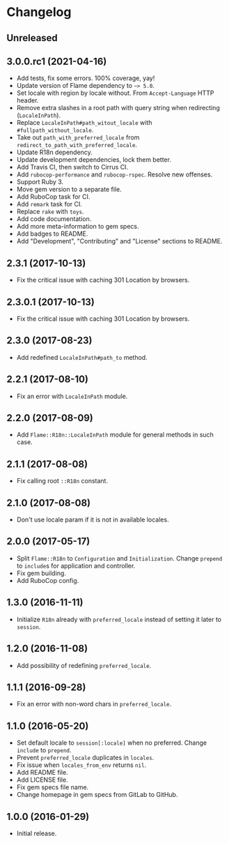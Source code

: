 # Changelog

## Unreleased

## 3.0.0.rc1 (2021-04-16)

*   Add tests, fix some errors.
    100% coverage, yay!
*   Update version of Flame dependency to `~> 5.0`.
*   Set locale with region by locale without.
    From `Accept-Language` HTTP header.
*   Remove extra slashes in a root path with query string when redirecting (`LocaleInPath`).
*   Replace `LocaleInPath#path_witout_locale` with `#fullpath_without_locale`.
*   Take out `path_with_preferred_locale` from `redirect_to_path_with_preferred_locale`.
*   Update R18n dependency.
*   Update development dependencies, lock them better.
*   Add Travis CI, then switch to Cirrus CI.
*   Add `rubocop-performance` and `rubocop-rspec`.
    Resolve new offenses.
*   Support Ruby 3.
*   Move gem version to a separate file.
*   Add RuboCop task for CI.
*   Add `remark` task for CI.
*   Replace `rake` with `toys`.
*   Add code documentation.
*   Add more meta-information to gem specs.
*   Add badges to README.
*   Add "Development", "Contributing" and "License" sections to README.

## 2.3.1 (2017-10-13)

*   Fix the critical issue with caching 301 Location by browsers.

## 2.3.0.1 (2017-10-13)

*   Fix the critical issue with caching 301 Location by browsers.

## 2.3.0 (2017-08-23)

*   Add redefined `LocaleInPath#path_to` method.

## 2.2.1 (2017-08-10)

*   Fix an error with `LocaleInPath` module.

## 2.2.0 (2017-08-09)

*   Add `Flame::R18n::LocaleInPath` module for general methods in such case.

## 2.1.1 (2017-08-08)

*   Fix calling root `::R18n` constant.

## 2.1.0 (2017-08-08)

*   Don't use locale param if it is not in available locales.

## 2.0.0 (2017-05-17)

*   Split `Flame::R18n` to `Configuration` and `Initialization`.
    Change `prepend` to `include`s for application and controller.
*   Fix gem building.
*   Add RuboCop config.

## 1.3.0 (2016-11-11)

*   Initialize `R18n` already with `preferred_locale` instead of setting it later to `session`.

## 1.2.0 (2016-11-08)

*   Add possibility of redefining `preferred_locale`.

## 1.1.1 (2016-09-28)

*   Fix an error with non-word chars in `preferred_locale`.

## 1.1.0 (2016-05-20)

*   Set default locale to `session[:locale]` when no preferred.
    Change `include` to `prepend`.
*   Prevent `preferred_locale` duplicates in `locales`.
*   Fix issue when `locales_from_env` returns `nil`.
*   Add README file.
*   Add LICENSE file.
*   Fix gem specs file name.
*   Change homepage in gem specs from GitLab to GitHub.

## 1.0.0 (2016-01-29)

*   Initial release.
